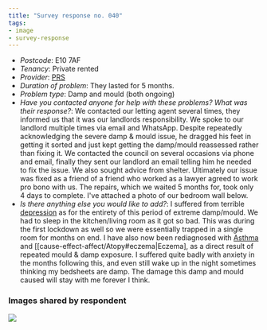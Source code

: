 ```yaml
---
title: "Survey response no. 040"
tags:
- image
- survey-response
---
```


- *Postcode*: E10 7AF  
- *Tenancy*: Private rented  
- *Provider*: [PRS](providers/PRS) 
- *Duration of problem*: They lasted for 5 months.  
- *Problem type*: Damp and mould (both ongoing)  
- *Have you contacted anyone for help with these problems? What was their response?*: We contacted our letting agent several times, they informed us that it was our landlords responsibility. We spoke to our landlord multiple times via email and WhatsApp. Despite repeatedly acknowledging the severe damp & mould issue, he dragged his feet in getting it sorted and just kept getting the damp/mould reassessed rather than fixing it. We contacted the council on several occasions via phone and email, finally they sent our landlord an email telling him he needed to fix the issue. We also sought advice from shelter. Ultimately our issue was fixed as a friend of a friend who worked as a lawyer agreed to work pro bono with us. The repairs, which we waited 5 months for, took only 4 days to complete. I've attached a photo of our bedroom wall below.   
- *Is there anything else you would like to add?*: I suffered from terrible [depression](cause-effect-affect/mental-health) as for the entirety of this period of extreme damp/mould. We had to sleep in the kitchen/living room as it got so bad. This was during the first lockdown as well so we were essentially trapped in a single room for months on end. I have also now been rediagnosed with [Asthma](cause-effect-affect/Asthma) and [[cause-effect-affect/Atopy#eczema|Eczema], as a direct result of repeated mould & damp exposure. I suffered quite badly with anxiety in the months following this, and even still wake up in the night sometimes thinking my bedsheets are damp. The damage this damp and mould caused will stay with me forever I think.

### Images shared by respondent

<img src="https://elaraks.github.io/dampcapital/IMG_20200430_010515.jpg"/>
